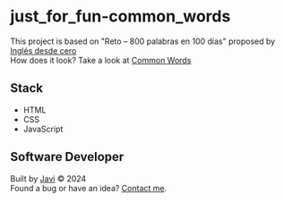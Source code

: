 # just_for_fun-common_words
This project is based on "Reto – 800 palabras en 100 días" proposed by [Inglés desde cero](https://youtu.be/SyRPXVFFeUc?si=lm_42lBey-4a2_1s)  
How does it look? Take a look at [Common Words](https://javi0b01.github.io/just_for_fun-common_words/)

## Stack
- HTML
- CSS
- JavaScript

## Software Developer
Built by [Javi](https://github.com/javi0b01) :copyright: 2024  
Found a bug or have an idea? [Contact me](https://www.linkedin.com/in/javi0b01/).
